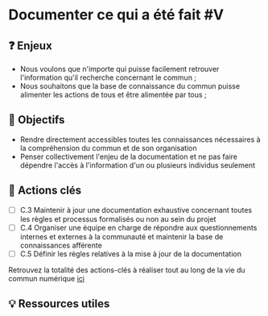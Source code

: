 # Documenter ce qui a été fait \#V

## ❓ Enjeux

* Nous voulons que n'importe qui puisse facilement retrouver l'information qu'il recherche concernant le commun ;
* Nous souhaitons que la base de connaissance du commun puisse alimenter les actions de tous et être alimentée par tous ;

## 🎯 Objectifs

* Rendre directement accessibles toutes les connaissances nécessaires à la compréhension du commun et de son organisation
* Penser collectivement l'enjeu de la documentation et ne pas faire dépendre l'accès à l'information d'un ou plusieurs individus seulement 

## 📑 Actions clés

* [ ] C.3 Maintenir à jour une documentation exhaustive concernant toutes les règles et processus formalisés ou non au sein du projet 
* [ ] C.4 Organiser une équipe en charge de répondre aux questionnements internes et externes à la communauté et maintenir la base de connaissances afférente 
* [ ] C.5 Définir les règles relatives à la mise à jour de la documentation

Retrouvez la totalité des actions-clés à réaliser tout au long de la vie du commun numérique [ici](../recapitulatif-des-actions-cles.md)

## 💡 Ressources utiles

